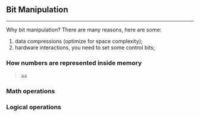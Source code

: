 <!---
    Copyright 2017 Jason Yin <jasonyin@outlook.com>
 
    Licensed under the Apache License, Version 2.0 (the "License");
    you may not use this file except in compliance with the License.
    You may obtain a copy of the License at
 
        http://www.apache.org/licenses/LICENSE-2.0
 
    Unless required by applicable law or agreed to in writing, software
    distributed under the License is distributed on an "AS IS" BASIS,
    WITHOUT WARRANTIES OR CONDITIONS OF ANY KIND, either express or implied.
    See the License for the specific language governing permissions and
    limitations under the License.
-->

## Bit Manipulation
---

Why bit manipulation? There are many reasons, here are some:

1. data compressions (optimize for space complexity);
2. hardware interactions, you need to set some control bits;

### How numbers are represented inside memory


> aa

### Math operations


### Logical operations

###